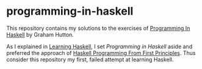 # programming-in-haskell

This repository contains my solutions to the exercises of [Programming In
Haskell](http://www.cs.nott.ac.uk/~pszgmh/pih.html) by Graham Hutton.

As I explained in [Learning
Haskell](https://manuel-uberti.github.io/programming/2017/12/08/learninghaskell/),
I set *Programming in Haskell* aside and preferred the approach of [Haskell
Programming From First Principles](http://haskellbook.com/). Thus consider this
repository my first, failed attempt at learning Haskell.
